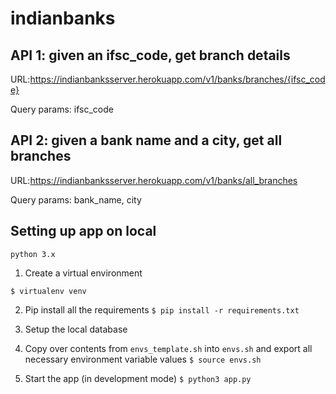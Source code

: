 # indianbanks

## API 1: given an ifsc_code, get branch details
URL:https://indianbanksserver.herokuapp.com/v1/banks/branches/{ifsc_code}

Query params: ifsc_code

## API 2: given a bank name and a city, get all branches
URL:https://indianbanksserver.herokuapp.com/v1/banks/all_branches

Query params: bank_name, city

## Setting up app on local

`python 3.x`

1. Create a virtual environment

`$ virtualenv venv`

2. Pip install all the requirements
`$ pip install -r requirements.txt`

3. Setup the local database

4. Copy over contents from `envs_template.sh` into `envs.sh` and export all necessary environment variable values
`$ source envs.sh`

5. Start the app (in development mode)
`$ python3 app.py`

